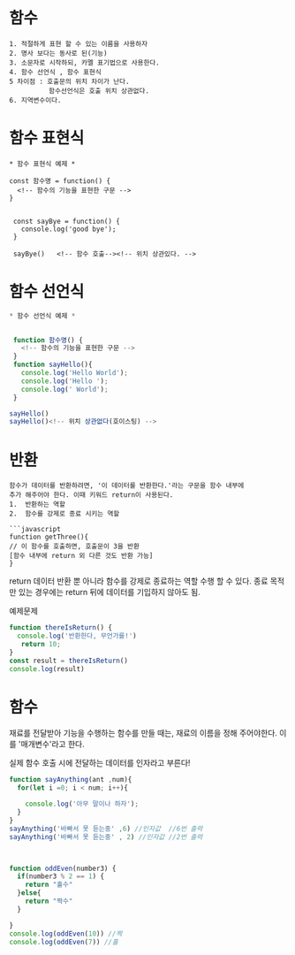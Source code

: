 # 함수 
```
1. 적절하게 표현 할 수 있는 이름을 사용하자
2. 명사 보다는 동사로 된(기능)
3. 소문자로 시작하되, 카멜 표기법으로 사용한다.
4. 함수 선언식 , 함수 표현식 
5 차이점 : 호출문의 위치 차이가 난다.
          함수선언식은 호출 위치 상관없다.
6. 지역변수이다.
```


# 함수 표현식
```
* 함수 표현식 예제 *

const 함수명 = function() {
  <!-- 함수의 기능을 표현한 구문 -->
}

 
 const sayBye = function() {
   console.log('good bye');
 }

 sayBye()   <!-- 함수 호출--><!-- 위치 상관있다. -->

 ```

 
 
 # 함수 선언식
```javascript
* 함수 선언식 예제 *

 
 function 함수명() {
   <!-- 함수의 기능을 표현한 구문 -->
 }
 function sayHello(){
   console.log('Hello World');
   console.log('Hello ');
   console.log(' World');
 }

sayHello()
sayHello()<!-- 위치 상관없다(호이스팅) -->

```


 # 반환

```
함수가 데이터를 반환하려면, '이 데이터를 반환한다.'라는 구문을 함수 내부에
추가 해주어야 한다. 이때 키워드 return이 사용된다.
1.  반환하는 역할
2.  함수를 강제로 종료 시키는 역할 

```javascript
function getThree(){
// 이 함수를 호출하면, 호출문이 3을 반환
[함수 내부에 return 외 다른 것도 반환 가능]
}
```

return 데이터 반환 뿐 아니라 함수를 강제로 종료하는 역할 수행 할 수 있다.
종료 목적만 있는  경우에는 return 뒤에 데이터를 기입하지 않아도 됨.

예제문제 
```javascript
function thereIsReturn() {
  console.log('반환한다, 무언가를!') 
   return 10;
}
const result = thereIsReturn() 
console.log(result)

```

# 함수 
재료를 전달받아 기능을 수행하는 함수를 만들 때는, 재료의 이름을 정해 주어야한다. 이를 '매개변수'라고 한다.

실제 함수 호출 시에 전달하는 데이터를 인자라고 부른다!

```javascript
function sayAnything(ant ,num){ 
  for(let i =0; i < num; i++){

    console.log('아무 말이나 하자');
  }                                                                                                                                                                                              {
}
sayAnything('바빠서 못 듣는중' ,6) //인자값  //6번 출력
sayAnything('바빠서 못 듣는중' , 2) //인자값 //2번 출력



function oddEven(number3) {
  if(number3 % 2 == 1) {
    return "홀수"
  }else{
    return "짝수"
  }

}
console.log(oddEven(10)) //짝
console.log(oddEven(7)) //홀

```

